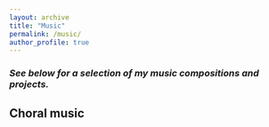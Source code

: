 ```yaml
---
layout: archive
title: "Music"
permalink: /music/
author_profile: true
---
```

### _See below for a selection of my music compositions and projects._

## Choral music
